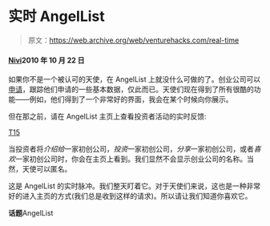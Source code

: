 # 实时 AngelList

> 原文：<https://web.archive.org/web/venturehacks.com/real-time>

#### [Nivi](/web/20221006050646/https://venturehacks.com/about)2010 年 10 月 22 日

如果你不是一个被认可的天使，在 AngelList 上就没什么可做的了。创业公司可以[申请](https://web.archive.org/web/20221006050646/http://angel.co/intro)，跟踪他们申请的一些基本数据，仅此而已。天使们现在得到了所有很酷的功能——例如，他们得到了一个非常好的界面，我会在某个时候向你展示。

但在那之前，请在 AngelList 主页上查看投资者活动的实时反馈:

[T15](https://web.archive.org/web/20221006050646/http://angel.co/)

当投资者将*介绍给*一家初创公司，*投资*一家初创公司，*分享*一家初创公司，或者*喜欢*一家初创公司时，你会在主页上看到。我们显然不会显示创业公司的名称。当然，天使可以匿名。

这是 AngelList 的实时脉冲。我们整天盯着它。对于天使们来说，这也是一种非常好的进入主页的方式(我们总是收到这样的请求)。所以请让我们知道你喜欢它。

**话题**AngelList